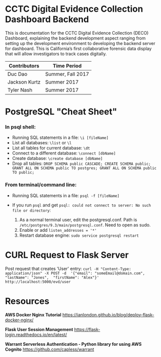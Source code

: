 # CCTC Digital Evidence Collection Dashboard Backend

This is documentation for the CCTC Digital Evidence Collection (DECO) 
Dashboard, explaining the backend development aspect ranging from setting up 
the development environment to developing the backend server for dashboard. 
This is California’s first collaborative forensic data display that will allow 
investigators to track cases digitally.

Contributors  | Time Period
           ---|---
Duc Dao       | Summer, Fall 2017
Jackson Kurtz | Summer 2017
Tyler Nash    | Summer 2017

# PostgreSQL "Cheat Sheet"

### In psql shell: ###
   * Running SQL statements in a file:     `\i [fileName]`
   * List all databases:                   `\list` or `\l`
   * List all tables for current database: `\dt`
   * Connect to a different database:      `\connect [dbName]`
   * Create database: 	                   `\create database [dbName]`
   * Drop all tables:       		   `DROP SCHEMA public CASCADE; CREATE SCHEMA public; GRANT ALL ON SCHEMA public TO postgres; GRANT ALL ON SCHEMA public TO public;`

### From terminal/command line: ###
   * Running SQL statements in a file:     `psql -f [fileName]`
   
   * If you run `psql` and get `psql: could not connect to server: No such 
     file or directory`:
        1. As a normal terminal user, edit the postgresql.conf. Path is
           `/etc/postgres/9.3/main/postgresql.conf`. Need to open as sudo.
        2. Enable or add `listen_addresses = '*'`
        3. Restart database engine: `sudo service postgresql restart`

# CURL Request to Flask Server
Post request that creates 'User' entry:
`curl -H "Content-Type: application/json" -X POST -d 
'{"email": "someEmail@domain.com", 
"lastName": "Jones", 
"firstName": "Alex"}' 
http://localhost:5000/evd/user`

# Resources 
**AWS Docker Nginx Tutorial**
https://ianlondon.github.io/blog/deploy-flask-docker-nginx/

**Flask User Session Management**
https://flask-login.readthedocs.io/en/latest/

**Warrant Serverless Authentication - Python library for using AWS Cognito**
https://github.com/capless/warrant
